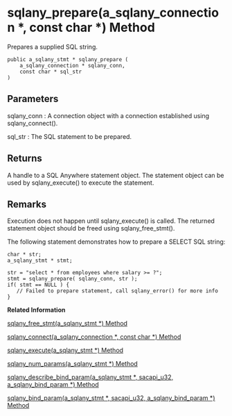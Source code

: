 <!-- loio3bf6a1b16c5f1014bcc1ad38c112fdb5 -->

# sqlany\_prepare\(a\_sqlany\_connection \*, const char \*\) Method

Prepares a supplied SQL string.



```
public a_sqlany_stmt * sqlany_prepare (
    a_sqlany_connection * sqlany_conn,
    const char * sql_str
)
```



## Parameters

sqlany\_conn
:   A connection object with a connection established using sqlany\_connect\(\).

sql\_str
:   The SQL statement to be prepared.



## Returns

A handle to a SQL Anywhere statement object. The statement object can be used by sqlany\_execute\(\) to execute the statement.



## Remarks

Execution does not happen until sqlany\_execute\(\) is called. The returned statement object should be freed using sqlany\_free\_stmt\(\).

The following statement demonstrates how to prepare a SELECT SQL string:

```
char * str;
a_sqlany_stmt * stmt;

str = "select * from employees where salary >= ?";
stmt = sqlany_prepare( sqlany_conn, str );
if( stmt == NULL ) {
   // Failed to prepare statement, call sqlany_error() for more info
}
```

**Related Information**  


[sqlany\_free\_stmt\(a\_sqlany\_stmt \*\) Method](sqlany-free-stmt-a-sqlany-stmt-method-3bf5db6.md "Frees resources associated with a prepared statement object.")

[sqlany\_connect\(a\_sqlany\_connection \*, const char \*\) Method](sqlany-connect-a-sqlany-connection-const-char-method-3bf5542.md "Creates a connection to a SQL Anywhere database server using the supplied connection object and connection string.")

[sqlany\_execute\(a\_sqlany\_stmt \*\) Method](sqlany-execute-a-sqlany-stmt-method-3bf58a8.md "Executes a prepared statement.")

[sqlany\_num\_params\(a\_sqlany\_stmt \*\) Method](sqlany-num-params-a-sqlany-stmt-method-3bf68c4.md "Returns the number of parameters expected for a prepared statement.")

[sqlany\_describe\_bind\_param\(a\_sqlany\_stmt \*, sacapi\_u32, a\_sqlany\_bind\_param \*\) Method](sqlany-describe-bind-param-a-sqlany-stmt-sacapi-u32-a-sqlany-bind-param-method-3bf55c0.md "Describes the bind parameters of a prepared statement.")

[sqlany\_bind\_param\(a\_sqlany\_stmt \*, sacapi\_u32, a\_sqlany\_bind\_param \*\) Method](sqlany-bind-param-a-sqlany-stmt-sacapi-u32-a-sqlany-bind-param-method-3bf5173.md "Bind a user-supplied buffer as a parameter to the prepared statement.")

